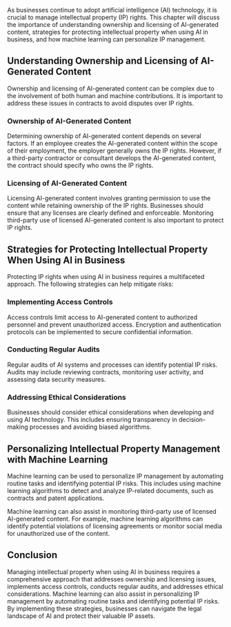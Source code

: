 
As businesses continue to adopt artificial intelligence (AI) technology, it is crucial to manage intellectual property (IP) rights. This chapter will discuss the importance of understanding ownership and licensing of AI-generated content, strategies for protecting intellectual property when using AI in business, and how machine learning can personalize IP management.

Understanding Ownership and Licensing of AI-Generated Content
-------------------------------------------------------------

Ownership and licensing of AI-generated content can be complex due to the involvement of both human and machine contributions. It is important to address these issues in contracts to avoid disputes over IP rights.

### Ownership of AI-Generated Content

Determining ownership of AI-generated content depends on several factors. If an employee creates the AI-generated content within the scope of their employment, the employer generally owns the IP rights. However, if a third-party contractor or consultant develops the AI-generated content, the contract should specify who owns the IP rights.

### Licensing of AI-Generated Content

Licensing AI-generated content involves granting permission to use the content while retaining ownership of the IP rights. Businesses should ensure that any licenses are clearly defined and enforceable. Monitoring third-party use of licensed AI-generated content is also important to protect IP rights.

Strategies for Protecting Intellectual Property When Using AI in Business
-------------------------------------------------------------------------

Protecting IP rights when using AI in business requires a multifaceted approach. The following strategies can help mitigate risks:

### Implementing Access Controls

Access controls limit access to AI-generated content to authorized personnel and prevent unauthorized access. Encryption and authentication protocols can be implemented to secure confidential information.

### Conducting Regular Audits

Regular audits of AI systems and processes can identify potential IP risks. Audits may include reviewing contracts, monitoring user activity, and assessing data security measures.

### Addressing Ethical Considerations

Businesses should consider ethical considerations when developing and using AI technology. This includes ensuring transparency in decision-making processes and avoiding biased algorithms.

Personalizing Intellectual Property Management with Machine Learning
--------------------------------------------------------------------

Machine learning can be used to personalize IP management by automating routine tasks and identifying potential IP risks. This includes using machine learning algorithms to detect and analyze IP-related documents, such as contracts and patent applications.

Machine learning can also assist in monitoring third-party use of licensed AI-generated content. For example, machine learning algorithms can identify potential violations of licensing agreements or monitor social media for unauthorized use of the content.

Conclusion
----------

Managing intellectual property when using AI in business requires a comprehensive approach that addresses ownership and licensing issues, implements access controls, conducts regular audits, and addresses ethical considerations. Machine learning can also assist in personalizing IP management by automating routine tasks and identifying potential IP risks. By implementing these strategies, businesses can navigate the legal landscape of AI and protect their valuable IP assets.
